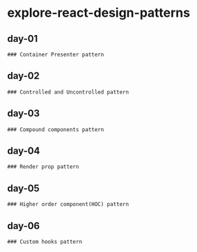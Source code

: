 # explore-react-design-patterns

## day-01

    ### Container Presenter pattern

## day-02

    ### Controlled and Uncontrolled pattern

## day-03

    ### Compound components pattern

## day-04

    ### Render prop pattern

## day-05

    ### Higher order component(HOC) pattern

## day-06

    ### Custom hooks pattern
